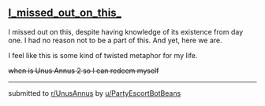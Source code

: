 ## [I_missed_out_on_this_](https://www.reddit.com/r/UnusAnnus/comments/jrpky6/i_missed_out_on_this/)
I missed out on this, despite having knowledge of its existence from day one. I had no reason not to be a part of this. And yet, here we are.

I feel like this is some kind of twisted metaphor for my life.

~~when is Unus Annus 2 so I can redeem myself~~

---

submitted to [r/UnusAnnus](https://www.reddit.com/r/UnusAnnus) by [u/PartyEscortBotBeans](https://www.reddit.com/user/PartyEscortBotBeans)
